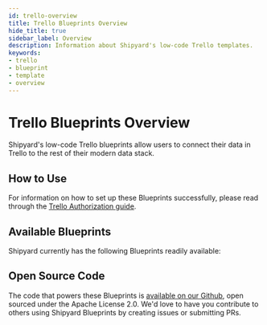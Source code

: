 ```yaml
---
id: trello-overview
title: Trello Blueprints Overview
hide_title: true
sidebar_label: Overview
description: Information about Shipyard's low-code Trello templates.
keywords:
- trello
- blueprint
- template
- overview
---
```


# Trello Blueprints Overview

Shipyard's low-code Trello blueprints allow users to connect their data in Trello to the rest of their modern data stack.

## How to Use
For information on how to set up these Blueprints successfully, please read through the [Trello Authorization guide](trello-authorization.md).

## Available Blueprints
Shipyard currently has the following Blueprints readily available: 

## Open Source Code
The code that powers these Blueprints is [available on our Github](https://www.shipyardapp.com/docs/blueprint-library/trello/trello-overview/), open sourced under the Apache License 2.0. We'd love to have you contribute to others using Shipyard Blueprints by creating issues or submitting PRs.
